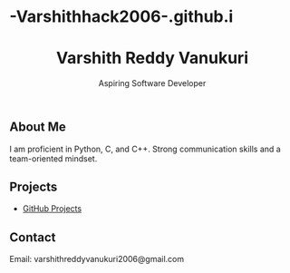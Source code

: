 # -Varshithhack2006-.github.i
<!DOCTYPE html>
<html lang="en">
<head>
    <meta charset="UTF-8">
    <meta name="viewport" content="width=device-width, initial-scale=1.0">
    <title>Portfolio</title>
    <link rel="stylesheet" href="styles.css">
</head>
<body>
    <header>
        <h1>Varshith Reddy Vanukuri</h1>
        <p>Aspiring Software Developer</p>
    </header>
    <section>
        <h2>About Me</h2>
        <p>I am proficient in Python, C, and C++. Strong communication skills and a team-oriented mindset.</p>
    </section>
    <section>
        <h2>Projects</h2>
        <ul>
            <li><a href="https://github.com/Varshithhack2006">GitHub Projects</a></li>
        </ul>
    </section>
    <section>
        <h2>Contact</h2>
        <p>Email: varshithreddyvanukuri2006@gmail.com</p>
    </section>
</body>
</html>

